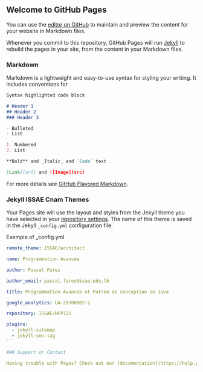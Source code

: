 ## Welcome to GitHub Pages

You can use the [editor on GitHub](https://github.com/ISSAE/ISSAE.github.io/edit/master/README.md) to maintain and preview the content for your website in Markdown files.

Whenever you commit to this repository, GitHub Pages will run [Jekyll](https://jekyllrb.com/) to rebuild the pages in your site, from the content in your Markdown files.

### Markdown

Markdown is a lightweight and easy-to-use syntax for styling your writing. It includes conventions for

```markdown
Syntax highlighted code block

# Header 1
## Header 2
### Header 3

- Bulleted
- List

1. Numbered
2. List

**Bold** and _Italic_ and `Code` text

[Link](url) and ![Image](src)
```

For more details see [GitHub Flavored Markdown](https://guides.github.com/features/mastering-markdown/).

### Jekyll ISSAE Cnam Themes

Your Pages site will use the layout and styles from the Jekyll theme you have selected in your [repository settings](https://github.com/ISSAE/ISSAE.github.io/settings). The name of this theme is saved in the Jekyll `_config.yml` configuration file.

Exemple of _config.yml
````yml
remote_theme: ISSAE/architect

name: Programmation Avancée 

author: Pascal Fares

author_email: pascal.fares@isae.edu.lb

title: Programmation Avancée et Patron de conception en Java

google_analytics: UA-29708002-2

repository: ISSAE/NFP121

plugins:
  - jekyll-sitemap
  - jekyll-seo-tag
```

### Support or Contact

Having trouble with Pages? Check out our [documentation](https://help.github.com/categories/github-pages-basics/) or [contact support](https://github.com/contact) and we’ll help you sort it out.
